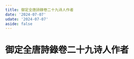 ```yaml
---
title: 御定全唐詩錄卷二十九诗人作者
date: '2024-07-07'
udate: '2024-07-07'
aside: false
---
```

# 御定全唐詩錄卷二十九诗人作者

<AuthorPage :authorMap="authorMap" :chapternum="29" />

<script setup>
const chapter = '卷二十九';
import authorMap from '/data/qtsl/卷二十九/author.json'
</script>
